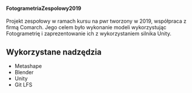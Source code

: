 #### FotogrametriaZespolowy2019
Projekt zespołowy w ramach kursu na pwr tworzony w 2019, współpraca z firmą Comarch. Jego celem było wykonanie modeli wykorzystując Fotogrametrię i zaprezentowanie ich z wykorzystaniem silnika Unity. 

## Wykorzystane nadzędzia
* Metashape
* Blender
* Unity
* Git LFS

